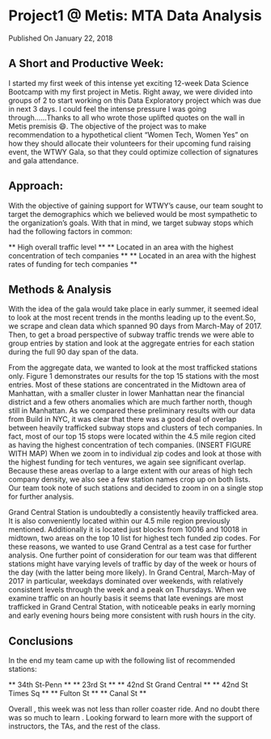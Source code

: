# Project1 @ Metis: MTA Data Analysis
Published On January 22, 2018

## A Short and Productive Week:

I started my first week of this intense yet exciting 12-week Data Science Bootcamp with my first project in Metis. Right away, we were divided into groups of 2 to start working on this Data Exploratory project which was due in next 3 days. I could feel the intense pressure I was going through......Thanks to all who wrote those uplifted quotes on the wall in Metis premisis :smile:.
The objective of the project was to make recommendation to a hypothetical client “Women Tech, Women Yes” on how they should allocate their volunteers for their upcoming fund raising event, the WTWY Gala, so that they could optimize collection of signatures and gala attendance.


## Approach:

With the objective of gaining support for WTWY’s cause, our team sought to target the demographics which we believed would be most sympathetic to the organization’s goals. With that in mind, we target subway stops which had the following factors in common:

** High overall traffic level **
** Located in an area with the highest concentration of tech companies **
** Located in an area with the highest rates of funding for tech companies **

## Methods & Analysis

With the idea of the gala would take place in early summer, it seemed ideal to look at the most recent trends in the months leading up to the event.So, we scrape and clean data which spanned 90 days from March-May of 2017. Then, to get a broad perspective of subway traffic trends we were able to group entries by station and look at the aggregate entries for each station during the full 90 day span of the data.

From the aggregate data, we wanted to look at the most trafficked stations only. Figure 1 demonstrates our results for the top 15 stations with the most entries. Most of these stations are concentrated in the Midtown area of Manhattan, with a smaller cluster in lower Manhattan near the financial district and a few others anomalies which are much farther north, though still in Manhattan. As we compared these preliminary results with our data from Build in NYC, it was clear that there was a good deal of overlap between heavily trafficked subway stops and clusters of tech companies. In fact, most of our top 15 stops were located within the 4.5 mile region cited as having the highest concentration of tech companies. (INSERT FIGURE WITH MAP) When we zoom in to individual zip codes and look at those with the highest funding for tech ventures, we again see significant overlap. Because these areas overlap to a large extent with our areas of high tech company density, we also see a few station names crop up on both lists. Our team took note of such stations and decided to zoom in on a single stop for further analysis.

Grand Central Station is undoubtedly a consistently heavily trafficked area. It is also conveniently located within our 4.5 mile region previously mentioned. Additionally it is located just blocks from 10016 and 10018 in midtown, two areas on the top 10 list for highest tech funded zip codes. For these reasons, we wanted to use Grand Central as a test case for further analysis. One further point of consideration for our team was that different stations might have varying levels of traffic by day of the week or hours of the day (with the latter being more likely). In Grand Central, March-May of 2017 in particular, weekdays dominated over weekends, with relatively consistent levels through the week and a peak on Thursdays. When we examine traffic on an hourly basis it seems that late evenings are most trafficked in Grand Central Station, with noticeable peaks in early morning and early evening hours being more consistent with rush hours in the city.

## Conclusions

In the end my team came up with the following list of recommended stations:

** 34th St-Penn **
** 23rd St **
** 42nd St Grand Central **
** 42nd St Times Sq **
** Fulton St **
** Canal St **

Overall , this week was not less than roller coaster ride. And no doubt there was so much to learn . Looking forward to learn more with the support of instructors, the TAs, and the rest of the class. 
